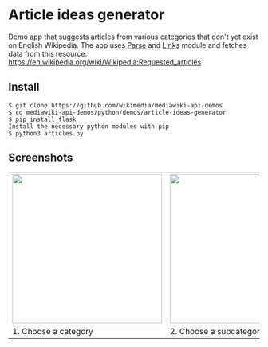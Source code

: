 # Article ideas generator
Demo app that suggests articles from various categories that don't yet exist on English Wikipedia. The app uses [Parse](https://www.mediawiki.org/wiki/API:Parse) and [Links](https://www.mediawiki.org/wiki/API:Links) module and fetches data from this resource: https://en.wikipedia.org/wiki/Wikipedia:Requested_articles

Install
-------

```
$ git clone https://github.com/wikimedia/mediawiki-api-demos
$ cd mediawiki-api-demos/python/demos/article-ideas-generator
$ pip install flask
Install the necessary python modules with pip
$ python3 articles.py
```

Screenshots
-----------
<table>
  <tr>
    <td><img src="http://upload.wikimedia.org/wikipedia/commons/b/bf/Article_ideas_generator_demo_app_screenshot_%282%29.png" width="300">
    <td><img src="http://upload.wikimedia.org/wikipedia/commons/f/f7/Article_ideas_generator_demo_app_screenshot_%283%29.png" width="300">
    <td><img src="http://upload.wikimedia.org/wikipedia/commons/7/7e/Article_ideas_generator_demo_app_screenshot_%284%29.png" width="300">

  <tr>
    <td>1. Choose a category
    <td>2. Choose a subcategory
    <td>3. View missing links
</table>
